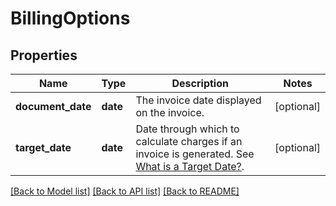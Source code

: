# BillingOptions

## Properties
Name | Type | Description | Notes
------------ | ------------- | ------------- | -------------
**document_date** | **date** | The invoice date displayed on the invoice. | [optional] 
**target_date** | **date** | Date through which to calculate charges if an invoice is generated. See [What is a Target Date?](https://knowledgecenter.zuora.com/Billing/Billing_and_Payments/J_Billing_Operations/G_Bill_Runs/Creating_Bill_Runs#What_is_a_Target_Date.3F). | [optional] 

[[Back to Model list]](../README.md#documentation-for-models) [[Back to API list]](../README.md#documentation-for-api-endpoints) [[Back to README]](../README.md)


